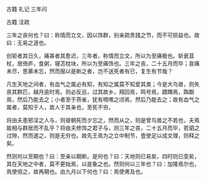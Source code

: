  
 古籍 礼记 三年问 
 
 
 
 
 
 古籍 注疏 
 
 

三年之丧何也？曰：称情而立文，因以饰群，别亲疏贵践之节，而不可损益也。故曰：无易之道也。

 
创钜者其日久，痛甚者其愈迟，三年者，称情而立文，所以为至痛极也。斩衰苴杖，居倚庐，食粥，寝苫枕块，所以为至痛饰也。三年之丧，二十五月而毕；哀痛未尽，思慕未忘，然而服以是断之者，岂不送死者有已，复生有节哉？

 
凡生天地之间者，有血气之属必有知，有知之属莫不知爱其类；今是大鸟兽，则失丧其群匹，越月逾时焉，则必反巡，过其故乡，翔回焉，鸣号焉，蹢躅焉，踟蹰焉，然后乃能去之；小者至于燕雀，犹有啁噍之顷焉，然后乃能去之；故有血气之属者，莫知于人，故人于其亲也，至死不穷。

 
将由夫患邪淫之人与，则彼朝死而夕忘之，然而从之，则是曾鸟兽之不若也，夫焉能相与群居而不乱乎？将由夫修饰之君子与，则三年之丧，二十五月而毕，若驷之过隙，然而遂之，则是无穷也。故先王焉为之立中制节，壹使足以成文理，则释之矣。

 
然则何以至期也？曰：至亲以期断。是何也？曰：天地则已易矣，四时则已变矣，其在天地之中者，莫不更始焉，以是象之也。然则何以三年也？曰：加隆焉尔也，焉使倍之，故再期也。由九月以下何也？曰：焉使弗及也。

 